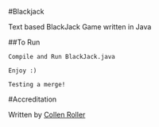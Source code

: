 #Blackjack 

Text based BlackJack Game written in Java

##To Run

	Compile and Run BlackJack.java

	Enjoy :)

	Testing a merge!

#Accreditation

Written by [Collen Roller][1]

[1]: https://github.com/collen-roller
